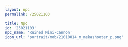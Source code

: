 ```yaml
---
layout: npc
permalink: /25021103

title: Npc
id: '25021103'
npc_name: 'Ruined Mini-Cannon'
icon_url: 'portrait/mob/21010014_m_mekashooter_p.png'
---
```

